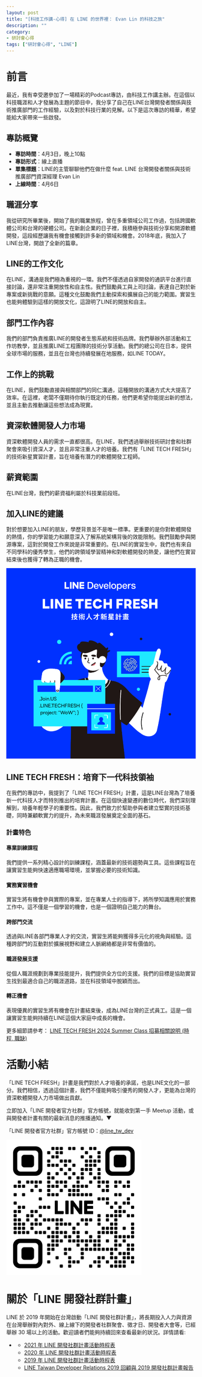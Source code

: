 ```yaml
---
layout: post
title: "[科技工作講-心得] 在 LINE 的世界裡： Evan Lin 的科技之旅"
description: ""
category: 
- 研討會心得
tags: ["研討會心得", "LINE"]
---
```




# 前言

最近，我有幸受邀參加了一場精彩的Podcast專訪，由科技工作講主辦。在這個以科技職涯和人才發展為主題的節目中，我分享了自己在LINE台灣開發者關係與技術推廣部門的工作經驗，以及對於科技行業的見解。以下是這次專訪的精華，希望能給大家帶來一些啟發。



## 專訪概覽

- **專訪時間**：4月3日，晚上10點
- **專訪形式**：線上直播
- **單集標題**：LINE的主管聊聊他們在做什麼 feat. LINE 台灣開發者關係與技術推廣部門資深經理 Evan Lin
- **上線時間**：4月6日

## 職涯分享

我從研究所畢業後，開始了我的職業旅程，曾在多重領域公司工作過，包括跨國軟體公司和台灣的硬體公司。在新創企業的日子裡，我積極參與技術分享和開源軟體開發，這段經歷讓我有機會接觸到許多新的領域和機會。2018年底，我加入了LINE台灣，開啟了全新的篇章。

## LINE的工作文化

在LINE，溝通是我們極為重視的一環。我們不僅透過自家開發的通訊平台進行直接討論，還非常注重開放性和自主性。我們鼓勵員工與上司討論，表達自己對於新專案或新挑戰的意願。這種文化鼓勵我們主動探索和擴展自己的能力範圍。實習生也能夠體驗到這樣的開放文化，這證明了LINE的開放和自主。

## 部門工作內容

我們的部門負責推廣LINE的開發者生態系統和技術品牌。我們舉辦外部活動和工作坊教學，並且推廣LINE工程團隊的技術分享活動。我們的總公司在日本，提供全球市場的服務，並且在台灣也持續發展在地服務，如LINE TODAY。

## 工作上的挑戰

在LINE，我們鼓勵直接與相關部門的同仁溝通，這種開放的溝通方式大大提高了效率。在這裡，老闆不僅期待你執行既定的任務，他們更希望你能提出新的想法，並且主動去推動讓這些想法成為現實。

## 資深軟體開發人力市場

資深軟體開發人員的需求一直都很高。在LINE，我們透過舉辦技術研討會和社群聚會來吸引資深人才，並且非常注重人才的培養。我們有「LINE TECH FRESH」的技術新星實習計畫，旨在培養有潛力的軟體開發工程師。

## 薪資範圍

在LINE台灣，我們的薪資福利屬於科技業前段班。

## 加入LINE的建議

對於想要加入LINE的朋友，學歷背景並不是唯一標準。更重要的是你對軟體開發的熱情，你的學習能力和願意深入了解系統架構背後的效能限制。我們鼓勵參與開源專案，這對於開發工作來說是非常重要的。在LINE的實習生中，我們也有來自不同學科的優秀學生，他們的跨領域學習精神和對軟體開發的熱愛，讓他們在實習結束後也獲得了轉為正職的機會。

![img](../images/2022/1708507151658.png)

## LINE TECH FRESH：培育下一代科技領袖

在我們的專訪中，我提到了「LINE TECH FRESH」計畫，這是LINE台灣為了培養新一代科技人才而特別推出的培育計畫。在這個快速變遷的數位時代，我們深刻理解到，培養年輕學子的重要性。因此，我們致力於幫助參與者建立堅實的技術基礎，同時兼顧軟實力的提升，為未來職涯發展奠定全面的基石。

### 計畫特色

#### 專業訓練課程

我們提供一系列精心設計的訓練課程，涵蓋最新的技術趨勢與工具。這些課程旨在讓實習生能夠快速適應職場環境，並掌握必要的技術知識。

#### 實務實習機會

實習生將有機會參與實際的專案，並在專業人士的指導下，將所學知識應用於實務工作中。這不僅是一個學習的機會，也是一個證明自己能力的舞台。

#### 跨部門交流

透過與LINE各部門專業人才的交流，實習生將能夠獲得多元化的視角與經驗。這種跨部門的互動對於擴展視野和建立人脈網絡都是非常有價值的。

#### 職涯發展支援

從個人職涯規劃到專業技能提升，我們提供全方位的支援。我們的目標是協助實習生找到最適合自己的職涯道路，並在科技領域中脫穎而出。

#### 轉正機會

表現優異的實習生將有機會在計畫結束後，成為LINE台灣的正式員工。這是一個讓實習生能夠持續在LINE這個大家庭中成長的機會。

更多細節請參考：  [LINE TECH FRESH 2024 Summer Class 招募相關說明 (時程, 職缺)](https://techblog.lycorp.co.jp/zh-hant/line-tech-fresh-2024-summer)

# 活動小結

「LINE TECH FRESH」計畫是我們對於人才培養的承諾，也是LINE文化的一部分。我們相信，透過這個計畫，我們不僅能夠吸引優秀的開發人才，更能為台灣的資深軟體開發人力市場做出貢獻。



立即加入「LINE 開發者官方社群」官方帳號，就能收到第一手 Meetup 活動，或與開發者計畫有關的最新消息的推播通知。▼

「LINE 開發者官方社群」官方帳號 ID：[@line_tw_dev](https://qr-official.line.me/gs/M_908lugfe_BW.png)

![img](../images/2022/M_908lugfe_BW.png)

# 關於「LINE 開發社群計畫」

LINE 於 2019 年開始在台灣啟動「LINE 開發社群計畫」，將長期投入人力與資源在台灣舉辦對內對外、線上線下的開發者社群聚會、徵才日、開發者大會等，已經舉辦 30 場以上的活動。歡迎讀者們能夠持續回來查看最新的狀況。詳情請看:

- - [2021 年 LINE 開發社群計畫活動時程表](https://engineering.linecorp.com/zh-hant/blog/2021-line-tw-devrel/)
  - [2020 年 LINE 開發社群計畫活動時程表](https://engineering.linecorp.com/zh-hant/blog/2020-line-tw-devrel/)
  - [2019 年 LINE 開發社群計畫活動時程表](https://engineering.linecorp.com/zh-hant/blog/line-taiwan-developer-relations-2019-plan/)
  - [LINE Taiwan Developer Relations 2019 回顧與 2019 開發社群計畫報告](https://engineering.linecorp.com/zh-hant/blog/line-taiwan-developer-relations-2019/)